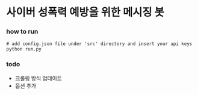 # 사이버 성폭력 예방을 위한 메시징 봇

### how to run
```
# add config.json file under 'src' directory and insert your api keys 
python run.py
```
### todo
- 크롤링 방식 업데이트
- 옵션 추가
